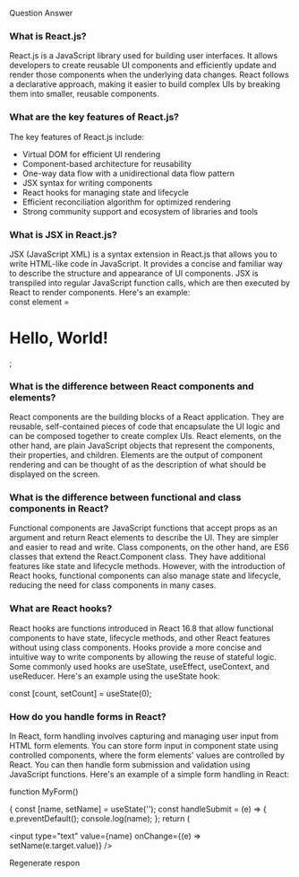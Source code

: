 
Question	Answer

### What is React.js?	
React.js is a JavaScript library used for building user interfaces. It allows developers to create reusable UI components and efficiently update and render those components when the underlying data changes. React follows a declarative approach, making it easier to build complex UIs by breaking them into smaller, reusable components.

### What are the key features of React.js?	
The key features of React.js include:<br>
- Virtual DOM for efficient UI rendering<br>
- Component-based architecture for reusability<br>
- One-way data flow with a unidirectional data flow pattern<br>
- JSX syntax for writing components<br>
- React hooks for managing state and lifecycle<br>
- Efficient reconciliation algorithm for optimized rendering<br>
- Strong community support and ecosystem of libraries and tools

### What is JSX in React.js?
JSX (JavaScript XML) is a syntax extension in React.js that allows you to write HTML-like code in JavaScript. 
It provides a concise and familiar way to describe the structure and appearance of UI components. 
JSX is transpiled into regular JavaScript function calls, which are then executed by React to render components. 
Here's an example:<br>
const element = <h1>Hello, World!</h1>;

### What is the difference between React components and elements?	
React components are the building blocks of a React application. They are reusable, self-contained pieces of code that encapsulate the UI logic and can be 
composed together to create complex UIs. 
React elements, on the other hand, are plain JavaScript objects that represent the components, their properties, and children. 
Elements are the output of component rendering and can be thought of as the description of what should be displayed on the screen.

### What is the difference between functional and class components in React?	
Functional components are JavaScript functions that accept props as an argument and return React elements to describe the UI. 
They are simpler and easier to read and write. Class components, on the other hand, are ES6 classes that extend the React.Component class. 
They have additional features like state and lifecycle methods. 
However, with the introduction of React hooks, functional components can also manage state and lifecycle, reducing the need for class components in many cases.

### What are React hooks?	
React hooks are functions introduced in React 16.8 that allow functional components to have state, lifecycle methods, and other React features without 
using class components. Hooks provide a more concise and intuitive way to write components by allowing the reuse of stateful logic. 
Some commonly used hooks are useState, useEffect, useContext, and useReducer. 
Here's an example using the useState hook:<br>

const [count, setCount] = useState(0);

### How do you handle forms in React?	
In React, form handling involves capturing and managing user input from HTML form elements. 
You can store form input in component state using controlled components, where the form elements' values are controlled by React. 
You can then handle form submission and validation using JavaScript functions. 
Here's an example of a simple form handling in React:<br>

function MyForm() 

{ 
const [name, setName] = useState(''); 
const handleSubmit = (e) => { e.preventDefault(); 
console.log(name); }; 
return ( <form onSubmit={handleSubmit}> <input type="text" value={name} onChange={(e) => setName(e.target.value)} />


Regenerate respon
